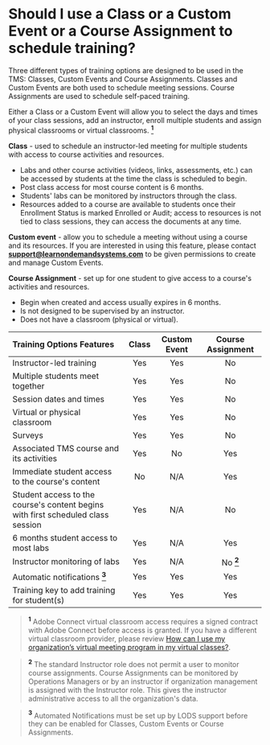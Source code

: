# Should I use a Class or a Custom Event or a Course Assignment to schedule training?

Three different types of training options are designed to be used in the TMS: Classes, Custom Events and Course Assignments. Classes and Custom Events are both used to schedule meeting sessions. Course Assignments are used to schedule self-paced training.

Either a Class or a Custom Event will allow you to select the days and times of your class sessions, add an instructor, enroll multiple students and assign physical classrooms or virtual classrooms. <a href="#note1">**<sup>1</sup>**</a>

**Class** - used to schedule an instructor-led meeting for multiple students with access to course activities and resources. 
-	Labs and other course activities (videos, links, assessments, etc.) can be accessed by students at the time the class is scheduled to begin. 
-	Post class access for most course content is 6 months. 
-	Students' labs can be monitored by instructors through the class. 
-	Resources added to a course are available to students once their Enrollment Status is marked Enrolled or Audit; access to resources is not tied to class sessions, they can access the documents at any time.


**Custom event** - allow you to schedule a meeting without using a course and its resources. If you are interested in using this feature, please contact **support@learnondemandsystems.com** to be given permissions to create and manage Custom Events.

**Course Assignment** - set up for one student to give access to a course's activities and resources. 
-	Begin when created and access usually expires in 6 months. 
-	Is not designed to be supervised by an instructor.
-	Does not have a classroom (physical or virtual).


| Training Options Features | Class | Custom Event | Course Assignment |
|:---------|:--------:|:--------:|:--------:|
| Instructor-led training | Yes | Yes | No |
| Multiple students meet together | Yes | Yes | No |
| Session dates and times | Yes | Yes | No |
| Virtual or physical classroom | Yes | Yes | No |
| Surveys | Yes | Yes | No |
| Associated TMS course and its activities | Yes | No | Yes |
| Immediate student access to the course's content | No | N/A | Yes|
| Student access to the course's content begins with first scheduled class session | Yes | N/A | No |
| 6 months student access to most labs | Yes | N/A | Yes |
| Instructor monitoring of labs | Yes | N/A | No <a href="#note2">**<sup>2</sup>**</a> |
| Automatic notifications <a href="#note3">**<sup>3</sup>**</a> | Yes | Yes | Yes |
| Training key to add training for student(s) | Yes | Yes | Yes |

> <a id="note1">**<sup>1</sup>**</a> Adobe Connect virtual classroom access requires a signed contract with Adobe Connect before access is granted. If you have a different virtual classroom provider, please review [How can I use my organization’s virtual meeting program in my virtual classes?](/tms/tms-administrators/classes/classrooms-equipment/custom-virtual-classroom.md).

> <a id="note2">**<sup>2</sup>**</a> The standard Instructor role does not permit a user to monitor course assignments. Course Assignments can be monitored by Operations Managers or by an instructor if organization management is assigned with the Instructor role. This gives the instructor administrative access to all the organization's data.

> <a id="note3">**<sup>3</sup>**</a> Automated Notifications must be set up by LODS support before they can be enabled for Classes, Custom Events or Course Assignments.
